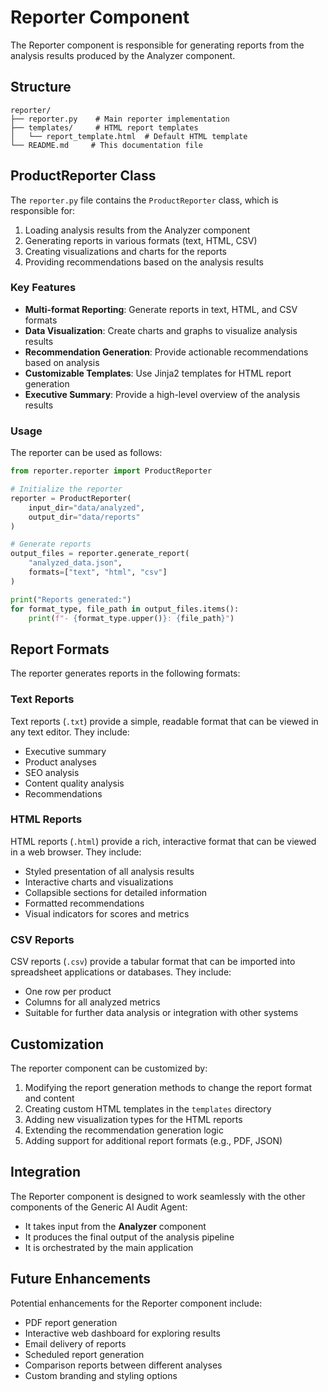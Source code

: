 # Reporter Component

The Reporter component is responsible for generating reports from the analysis results produced by the Analyzer component.

## Structure

```
reporter/
├── reporter.py    # Main reporter implementation
├── templates/     # HTML report templates
│   └── report_template.html  # Default HTML template
└── README.md     # This documentation file
```

## ProductReporter Class

The `reporter.py` file contains the `ProductReporter` class, which is responsible for:

1. Loading analysis results from the Analyzer component
2. Generating reports in various formats (text, HTML, CSV)
3. Creating visualizations and charts for the reports
4. Providing recommendations based on the analysis results

### Key Features

- **Multi-format Reporting**: Generate reports in text, HTML, and CSV formats
- **Data Visualization**: Create charts and graphs to visualize analysis results
- **Recommendation Generation**: Provide actionable recommendations based on analysis
- **Customizable Templates**: Use Jinja2 templates for HTML report generation
- **Executive Summary**: Provide a high-level overview of the analysis results

### Usage

The reporter can be used as follows:

```python
from reporter.reporter import ProductReporter

# Initialize the reporter
reporter = ProductReporter(
    input_dir="data/analyzed",
    output_dir="data/reports"
)

# Generate reports
output_files = reporter.generate_report(
    "analyzed_data.json",
    formats=["text", "html", "csv"]
)

print("Reports generated:")
for format_type, file_path in output_files.items():
    print(f"- {format_type.upper()}: {file_path}")
```

## Report Formats

The reporter generates reports in the following formats:

### Text Reports

Text reports (`.txt`) provide a simple, readable format that can be viewed in any text editor. They include:

- Executive summary
- Product analyses
- SEO analysis
- Content quality analysis
- Recommendations

### HTML Reports

HTML reports (`.html`) provide a rich, interactive format that can be viewed in a web browser. They include:

- Styled presentation of all analysis results
- Interactive charts and visualizations
- Collapsible sections for detailed information
- Formatted recommendations
- Visual indicators for scores and metrics

### CSV Reports

CSV reports (`.csv`) provide a tabular format that can be imported into spreadsheet applications or databases. They include:

- One row per product
- Columns for all analyzed metrics
- Suitable for further data analysis or integration with other systems

## Customization

The reporter component can be customized by:

1. Modifying the report generation methods to change the report format and content
2. Creating custom HTML templates in the `templates` directory
3. Adding new visualization types for the HTML reports
4. Extending the recommendation generation logic
5. Adding support for additional report formats (e.g., PDF, JSON)

## Integration

The Reporter component is designed to work seamlessly with the other components of the Generic AI Audit Agent:

- It takes input from the **Analyzer** component
- It produces the final output of the analysis pipeline
- It is orchestrated by the main application

## Future Enhancements

Potential enhancements for the Reporter component include:

- PDF report generation
- Interactive web dashboard for exploring results
- Email delivery of reports
- Scheduled report generation
- Comparison reports between different analyses
- Custom branding and styling options
